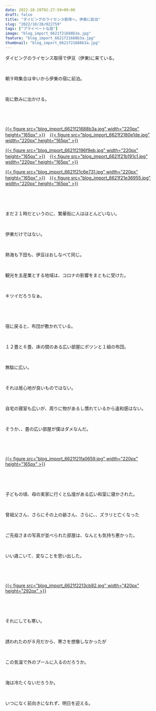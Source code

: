```yaml
---
date: 2022-10-28T02:27:59+09:00
draft: false
title: "ダイビングのライセンス取得へ。伊東に前泊"
slug: "2022/10/28/022759"
tags: ["プライベートな話"]
image: "blog_import_6621f21688b3a.jpg"
feature: "blog_import_6621f21688b3a.jpg"
thumbnail: "blog_import_6621f21688b3a.jpg"
---
```

<p>ダイビングのライセンス取得で伊豆（伊東)に来ている。</p><p> </p><p>朝９時集合は辛いから伊東の宿に前泊。</p><p> </p><p>街に飲みに出かける。</p><p> </p><p> </p><p><a href="blog_import_6621f21688b3a.jpg">{{< figure src="blog_import_6621f21688b3a.jpg" width="220px" height="165px" >}}</a>　<a href="blog_import_6621f2180e1de.jpg">{{< figure src="blog_import_6621f2180e1de.jpg" width="220px" height="165px" >}}</a></p><p><a href="blog_import_6621f2196f9eb.jpg">{{< figure src="blog_import_6621f2196f9eb.jpg" width="220px" height="165px" >}}</a>　<a href="blog_import_6621f21b191c1.jpg">{{< figure src="blog_import_6621f21b191c1.jpg" width="220px" height="165px" >}}</a></p><p><a href="blog_import_6621f21c6e731.jpg">{{< figure src="blog_import_6621f21c6e731.jpg" width="220px" height="165px" >}}</a>　<a href="blog_import_6621f21e36955.jpg">{{< figure src="blog_import_6621f21e36955.jpg" width="220px" height="165px" >}}</a></p><p> </p><p> </p><p>まだ２１時だというのに、繁華街に人はほとんどいない。</p><p> </p><p>伊東だけではない。</p><p> </p><p>熱海も下田も、伊豆はおしなべて同じ。</p><p> </p><p>観光を主産業とする地域は、コロナの影響をまともに受けた。</p><p> </p><p>キツイだろうなぁ。</p><p> </p><p> </p><p>宿に戻ると、布団が敷かれている。</p><p> </p><p>１２畳と６畳、床の間のある広い部屋にポツンと１組の布団。</p><p> </p><p>無駄に広い。</p><p> </p><p>それは居心地が良いものではない。</p><p> </p><p>自宅の寝室も広いが、周りに物があるし慣れているから違和感はない。</p><p> </p><p>そうか、、畳の広い部屋が僕はダメなんだ。</p><p> </p><p> </p><p><a href="blog_import_6621f21fa0659.jpg">{{< figure src="blog_import_6621f21fa0659.jpg" width="220px" height="165px" >}}</a></p><p> </p><p> </p><p>子どもの頃、母の実家に行くと仏壇がある広い和室に寝かされた。</p><p> </p><p>曾祖父さん、さらにその上の爺さん、さらに、、ズラリと亡くなった</p><p> </p><p>ご先祖さまの写真が並べられた部屋は、なんとも気持ち悪かった。</p><p> </p><p>いい歳こいて、変なことを思い出した。</p><p> </p><p> </p><p><a href="blog_import_6621f2213cb82.jpg">{{< figure src="blog_import_6621f2213cb82.jpg" width="420px" height="292px" >}}</a></p><p> </p><p> </p><p>それにしても寒い。</p><p> </p><p>誘われたのが８月だから、寒さを想像しなかったが</p><p> </p><p>この気温で外のプールに入るのだろうか。</p><p> </p><p>海は冷たくないだろうか。</p><p> </p><p>いつになく前向きになれず、明日を迎える。</p><p> </p><p> </p><p> </p>

